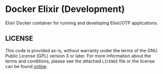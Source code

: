 # Docker Elixir (Development) #

Elixir Docker container for running and developing Elixir/OTP applications.

## LICENSE ##

This code is provided as-is, without warranty under the terms of the GNU Public
License (GPL) version 3 or later. For more information about the terms and
conditions, please see the attached `LICENSE` file or the license can be found
[online][1].

[1]: http://www.gnu.org/licenses/gpl.html
